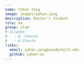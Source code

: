 ```yaml
---
name: Yahan Yang
image: images/yahan.jpeg
description: Master's Student
role: ma
group: alum
# aliases:
#   - A. Chovie
#   - A Chovie
links:
  email: yahan.yang@vanderbilt.edu
  github: yahan-ds
---
```


